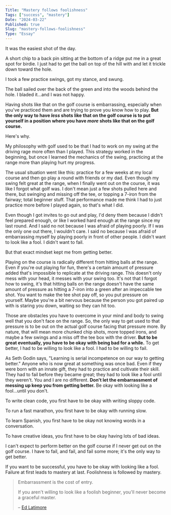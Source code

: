 ```yaml
---
Title: "Mastery follows foolishness"
Tags: ["success", "mastery"]
Date: "2024-03-22"
Published: true
Slug: "mastery-follows-foolishness"
Type: "Essay"
---
```

It was the easiest shot of the day.

A short chip to a back pin sitting at the bottom of a ridge put me in a great spot for birdie. I just had to get the ball on top of the hill with and let it trickle down toward the hole.

I took a few practice swings, got my stance, and swung.

The ball sailed over the back of the green and into the woods behind the hole. I bladed it...and I was not happy.

Having shots like that on the golf course is embarrassing, especially when you've practiced them and are trying to prove you know how to play. **But the only way to have *less* shots like that on the golf course is to put yourself in a position where you have *more* shots like that on the golf course.**

Here's why.

My philosophy with golf used to be that I had to work on my swing at the driving rage more often than I played. This strategy worked in the beginning, but once I learned the mechanics of the swing, practicing at the range more than playing hurt my progress.

The usual situation went like this: practice for a few weeks at my local course and then go play a round with friends or my dad. Even though my swing felt great at the range, when I finally went out on the course, it was like I forgot what golf was. I don't mean just a few shots pulled here and there, but swinging and missing off the tee, or topping a 7-iron from the fairway; total beginner stuff. That performance made me think I had to just practice more before I played again, so that's what I did.

Even though I got invites to go out and play, I'd deny them because I didn't feel prepared enough, or like I worked hard enough at the range since my last round. And I said no not because I was afraid of playing poorly. If I was the only one out there, I wouldn't care. I said no because I was afraid of embarrassing myself by playing poorly in front of other people. I didn't want to look like a fool. I didn't want to fail.

But that exact mindset kept me from getting better.

Playing on the course is radically different from hitting balls at the range. Even if you're out playing for fun, there's a certain amount of pressure added that's impossible to replicate at the driving range. This doesn't only mess with your head, it messes with your swing too. It's not that I forgot how to swing, it's that hitting balls on the range doesn't have the same amount of pressure as hitting a 7-iron into a green after an impeccable tee shot. You want to make the tee shot pay off, so you put pressure on yourself. Maybe you're a bit nervous because the person you got paired up with is staring you down, waiting so they can hit too.

Those are obstacles you have to overcome in your mind and body to swing well that you don't face on the range. So, the only way to get used to that pressure is to be out on the actual golf course facing that pressure more. By nature, that will mean more chunked chip shots, more topped irons, and maybe a few swings and a miss off the tee box with the driver. **But to be great eventually, you have to be okay with being bad for a while.** To get better, I had to be willing to look like a fool. I had to be willing to fail.

As Seth Godin says, "Learning is serial incompetence on our way to getting better." Anyone who is now great at something was once bad. Even if they were born with an innate gift, they had to practice and cultivate their skill. They had to fail before they became great; they had to look like a fool until they weren't. You and I are no different. **Don't let the embarrassment of messing up keep you from getting better.** Be okay with looking like a fool...until you don't.

To write clean code, you first have to be okay with writing sloppy code.

To run a fast marathon, you first have to be okay with running slow.

To learn Spanish, you first have to be okay not knowing words in a conversation.

To have creative ideas, you first have to be okay having lots of bad ideas.

I can't expect to perform better on the golf course if I never get out on the golf course. I have to fail, and fail, and fail some more; it's the only way to get better.

If you want to be successful, you have to be okay with looking like a fool. Failure at first leads to mastery at last. Foolishness is followed by mastery.

> Embarrassment is the cost of entry.
> 
> If you aren't willing to look like a foolish beginner, you'll never become a graceful master.
>
> – [Ed Latimore](https://x.com/EdLatimore/status/1058305553020141570?s=20)